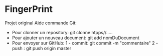 # FingerPrint
Projet original
Aide commande Git:
- Pour clonner un repository: git clonne htpps//.....
- Pour ajouter un nouveau document: git add nomDuDocument
- Pour envoyer sur GitHub: 
1 - commit: git commit -m "commentaire"
2 - push  : git push origin master